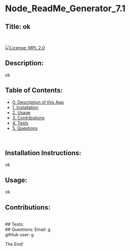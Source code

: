 # Node_ReadMe_Generator_7.1

## Title: ok
<br>

[![License: MPL 2.0](https://img.shields.io/badge/License-MPL%202.0-brightgreen.svg)](https://opensource.org/licenses/MPL-2.0)
    
## Description:
ok
<br>
## Table of Contents:
- [0. Description of this App](#description)
- [1. Installation](#installation)
- [2. Usage](#usage)
- [3. Contributions](#contributions)
- [4. Tests](#tests)
- [5. Questions](#questions)

<br>

## Installation Instructions:
ok
<br>
## Usage:
ok
<br>
## Contributions:

<br>
## Tests:

<br>
## Questions:
Email: g
<br>
gitHub user: g
<br>



The End!